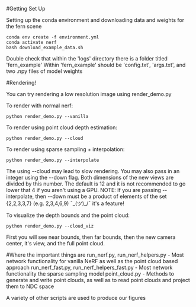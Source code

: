 #Getting Set Up

Setting up the conda environment and downloading data and weights for the fern scene
```
conda env create -f environment.yml
conda activate nerf
bash download_example_data.sh
```
Double check that within the 'logs' directory there is a folder titled 'fern_example'
Within 'fern_example' should be 'config.txt', 'args.txt', and two .npy files of model weights

#Rendering!

You can try rendering a low resolution image using render_demo.py

To render with normal nerf:
```
python render_demo.py --vanilla
```

To render using point cloud depth estimation:
```
python render_demo.py --cloud
```

To render using sparse sampling + interpolation:
```
python render_demo.py --interpolate
```

The using --cloud may lead to slow rendering.
You may also pass in an integer using the --down flag. Both dimensions of the new views are divided by this number. The default is 12 and it is not recommended to go lower that 4 if you aren't using a GPU. 
NOTE: If you are passing --interpolate, then --down must be a product of elements of the set {2,2,3,3,7} (e.g. 2,3,4,6,9) ¯\_(ツ)_/¯ it's a feature!

To visualize the depth bounds and the point cloud:
```
python render_demo.py --cloud_viz
```
First you will see near bounds, then far bounds, then the new camera center, it's view, and the full point cloud.

#Where the important things are
run_nerf.py, run_nerf_helpers.py   - Most network functionality for vanilla NeRF as well as the point cloud based approach
run_nerf_fast.py, run_nerf_helpers_fast.py - Most network functionality the sparse sampling model
point_cloud.py - Methods to generate and write point clouds, as well as to read point clouds and project them to NDC space

A variety of other scripts are used to produce our figures




